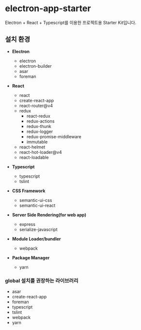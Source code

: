 # electron-app-starter
Electron + React + Typescript를 이용한 프로젝트용 Starter Kit입니다.

## 설치 환경
+ **Electron**
  - electron
  - electron-builder
  - asar
  - foreman

+ **React**
  - react
  - create-react-app
  - react-router@v4
  - redux
    - react-redux
    - redux-actions
    - redux-thunk
    - redux-logger
    - redux-promise-middleware
    - immutable
  - react-helmet
  - react-hot-loader@v4
  - react-loadable

+ **Typescript**
  - typescript
  - tslint

+ **CSS Framework**
  - semantic-ui-css
  - semantic-ui-react

+ **Server Side Rendering(for web app)**
  - express
  - serialize-javascript

+ **Module Loader/bundler**
  - webpack

+ **Package Manager**
  - yarn

### global 설치를 권장하는 라이브러리
+ asar
+ create-react-app
+ foreman
+ typescript
+ tslint
+ webpack
+ yarn